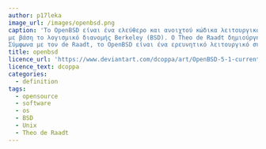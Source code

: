 ```yaml
---
author: p17leka
image_url: /images/openbsd.png
caption: 'Το OpenBSD είναι ένα ελεύθερο και ανοιχτού κώδικα λειτουργικό σύστημα που βασίζεται στο Unix
με βάση το λογισμικό διανομής Berkeley (BSD). Ο Theo de Raadt δημιούργησε το OpenBSD το 1995 χάρη στο NetBSD.
Σύμφωνα με τον de Raadt, το OpenBSD είναι ένα ερευνητικό λειτουργικό σύστημα για την ανάπτυξη μετριασμών ασφαλείας.'
title: openbsd
licence_url: 'https://www.deviantart.com/dcoppa/art/OpenBSD-5-1-current-with-openbox-293063582'
licence_text: dcoppa
categories:
  - definition
tags:
  - opensource
  - software
  - os
  - BSD
  - Unix
  - Theo de Raadt
---
```

